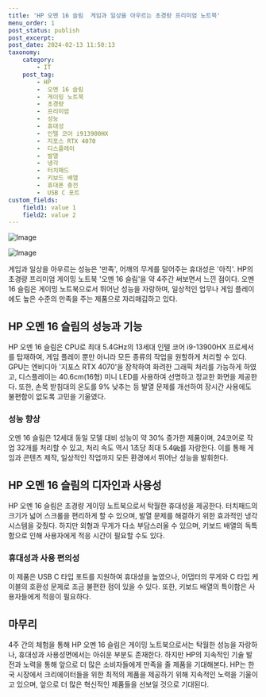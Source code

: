 ```yaml
---
title: 'HP 오멘 16 슬림  게임과 일상을 아우르는 초경량 프리미엄 노트북'
menu_order: 1
post_status: publish
post_excerpt: 
post_date: 2024-02-13 11:50:13
taxonomy:
    category:
        - IT
    post_tag:
        - HP
        -  오멘 16 슬림
        -  게이밍 노트북
        -  초경량
        -  프리미엄
        -  성능
        -  휴대성
        -  인텔 코어 i913900HX
        -  지포스 RTX 4070
        -  디스플레이
        -  발열
        -  냉각
        -  터치패드
        -  키보드 배열
        -  휴대폰 충전
        -  USB C 포트
custom_fields:
    field1: value 1
    field2: value 2
---
```


![Image](https://imgnews.pstatic.net/image/293/2024/02/12/0000051573_001_20240212080101296.png?type=w647)

![Image](https://imgnews.pstatic.net/image/293/2024/02/12/0000051573_002_20240212080101341.png?type=w647)

게임과 일상을 아우르는 성능은 '만족', 어깨의 무게를 덜어주는 휴대성은 '아직'. HP의 초경량 프리미엄 게이밍 노트북 '오멘 16 슬림'을 약 4주간 써보면서 느낀 점이다. 오멘 16 슬림은 게이밍 노트북으로서 뛰어난 성능을 자랑하며, 일상적인 업무나 게임 플레이에도 높은 수준의 만족을 주는 제품으로 자리매김하고 있다. 
## HP 오멘 16 슬림의 성능과 기능
HP 오멘 16 슬림은 CPU로 최대 5.4GHz의 13세대 인텔 코어 i9-13900HX 프로세서를 탑재하여, 게임 플레이 뿐만 아니라 모든 종류의 작업을 원할하게 처리할 수 있다. GPU는 엔비디아 '지포스 RTX 4070'을 장착하여 화려한 그래픽 처리를 가능하게 하였고, 디스플레이는 40.6cm(16형) 미니 LED를 사용하여 선명하고 정교한 화면을 제공한다. 또한, 손목 받침대의 온도를 9% 낮추는 등 발열 문제를 개선하여 장시간 사용에도 불편함이 없도록 고민을 기울였다.
### 성능 향상
오멘 16 슬림은 12세대 동일 모델 대비 성능이 약 30% 증가한 제품이며, 24코어로 작업 32개를 처리할 수 있고, 처리 속도 역시 1초당 최대 5.4㎓를 자랑한다. 이를 통해 게임과 콘텐츠 제작, 일상적인 작업까지 모든 환경에서 뛰어난 성능을 발휘한다.
## HP 오멘 16 슬림의 디자인과 사용성
HP 오멘 16 슬림은 초경량 게이밍 노트북으로서 탁월한 휴대성을 제공한다. 터치패드의 크기가 넓어 스크롤을 편리하게 할 수 있으며, 발열 문제를 해결하기 위한 효과적인 냉각 시스템을 갖췄다. 하지만 외형과 무게가 다소 부담스러울 수 있으며, 키보드 배열의 독특함으로 인해 사용자에게 적응 시간이 필요할 수도 있다.
### 휴대성과 사용 편의성
이 제품은 USB C 타입 포트를 지원하여 휴대성을 높였으나, 어댑터의 무게와 C 타입 케이블의 호환성 문제로 조금 불편한 점이 있을 수 있다. 또한, 키보드 배열의 특이함은 사용자들에게 적응이 필요하다.
## 마무리
4주 간의 체험을 통해 HP 오멘 16 슬림은 게이밍 노트북으로서는 탁월한 성능을 자랑하나, 휴대성과 사용성면에서는 아쉬운 부분도 존재한다. 하지만 HP의 지속적인 기술 발전과 노력을 통해 앞으로 더 많은 소비자들에게 만족을 줄 제품을 기대해본다. HP는 한국 시장에서 크리에이터들을 위한 최적의 제품을 제공하기 위해 지속적인 노력을 기울이고 있으며, 앞으로 더 많은 혁신적인 제품들을 선보일 것으로 기대된다.
